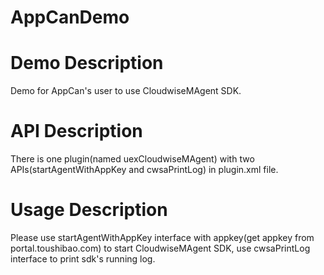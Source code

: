 # AppCanDemo
# Demo Description
Demo for AppCan's user to use CloudwiseMAgent SDK.
# API Description
There is one plugin(named uexCloudwiseMAgent) with two APIs(startAgentWithAppKey and cwsaPrintLog) in plugin.xml file.
# Usage Description
Please use startAgentWithAppKey interface with appkey(get appkey from portal.toushibao.com) to start CloudwiseMAgent SDK, use cwsaPrintLog interface to print sdk's running log.
